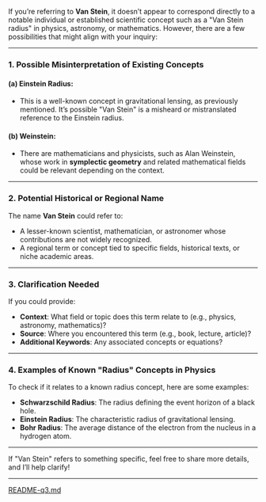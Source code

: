 If you’re referring to **Van Stein**, it doesn’t appear to correspond directly to a notable individual or established scientific concept such as a "Van Stein radius" in physics, astronomy, or mathematics. However, there are a few possibilities that might align with your inquiry:

---

### **1. Possible Misinterpretation of Existing Concepts**
#### (a) **Einstein Radius**:
- This is a well-known concept in gravitational lensing, as previously mentioned. It’s possible "Van Stein" is a misheard or mistranslated reference to the Einstein radius.

#### (b) **Weinstein**:
- There are mathematicians and physicists, such as Alan Weinstein, whose work in **symplectic geometry** and related mathematical fields could be relevant depending on the context.

---

### **2. Potential Historical or Regional Name**
The name **Van Stein** could refer to:
- A lesser-known scientist, mathematician, or astronomer whose contributions are not widely recognized.
- A regional term or concept tied to specific fields, historical texts, or niche academic areas.

---

### **3. Clarification Needed**
If you could provide:
- **Context**: What field or topic does this term relate to (e.g., physics, astronomy, mathematics)?
- **Source**: Where you encountered this term (e.g., book, lecture, article)?
- **Additional Keywords**: Any associated concepts or equations?

---

### **4. Examples of Known "Radius" Concepts in Physics**
To check if it relates to a known radius concept, here are some examples:
- **Schwarzschild Radius**: The radius defining the event horizon of a black hole.
- **Einstein Radius**: The characteristic radius of gravitational lensing.
- **Bohr Radius**: The average distance of the electron from the nucleus in a hydrogen atom.

---

If "Van Stein" refers to something specific, feel free to share more details, and I’ll help clarify!


---

[README-q3.md](https://t2m.io/VPMLVsN)
